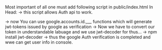 Most important of all one must add following script in public/index.html In Head:
-> <script src="https://accounts.google.com/gsi/client" async defer></script>
this script allows Auth api to work.

-> now You can use google.accounts.id.\_\_\_
functions which will generate jwt-tokens issued by google as verification
-> Now we have to convert our token in understandable labuage and we use jwt-decoder for thus...
-> npm install jwt-decoder
-> thus the google Auth verification is completed and wwe can get user info in console.
